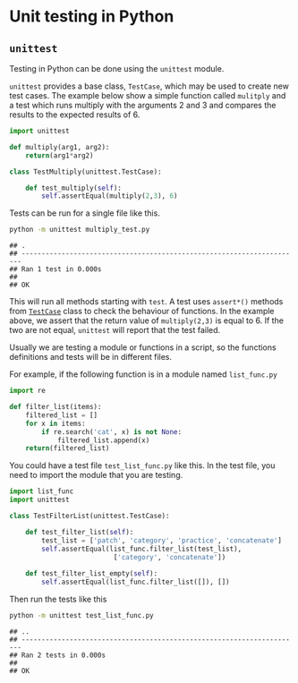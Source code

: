 # Unit testing in Python

## `unittest`

Testing in Python can be done using the `unittest` module.

`unittest` provides a base class, `TestCase`, which may be used to
create new test cases. The example below show a simple function called
`mulitply` and a test which runs multiply with the arguments 2 and 3 and
compares the results to the expected results of 6.

``` python
import unittest

def multiply(arg1, arg2):
    return(arg1*arg2)

class TestMultiply(unittest.TestCase):

    def test_multiply(self):
        self.assertEqual(multiply(2,3), 6)
```

Tests can be run for a single file like this.

``` bash
python -m unittest multiply_test.py
```

    ## .
    ## ----------------------------------------------------------------------
    ## Ran 1 test in 0.000s
    ## 
    ## OK

This will run all methods starting with `test`. A test uses `assert*()`
methods from
[`TestCase`](https://docs.python.org/3/library/unittest.html#unittest.TestCase)
class to check the behaviour of functions. In the example above, we
assert that the return value of `multiply(2,3)` is equal to 6. If the
two are not equal, `unittest` will report that the test failed.

Usually we are testing a module or functions in a script, so the
functions definitions and tests will be in different files.

For example, if the following function is in a module named
`list_func.py`

``` python
import re

def filter_list(items):
    filtered_list = []
    for x in items:
        if re.search('cat', x) is not None:
            filtered_list.append(x)
    return(filtered_list)
```

You could have a test file `test_list_func.py` like this. In the test
file, you need to import the module that you are testing.

``` python
import list_func
import unittest

class TestFilterList(unittest.TestCase):

    def test_filter_list(self):
        test_list = ['patch', 'category', 'practice', 'concatenate']
        self.assertEqual(list_func.filter_list(test_list), 
                          ['category', 'concatenate'])
    
    def test_filter_list_empty(self):
        self.assertEqual(list_func.filter_list([]), [])
```

Then run the tests like this

``` bash
python -m unittest test_list_func.py
```

    ## ..
    ## ----------------------------------------------------------------------
    ## Ran 2 tests in 0.000s
    ## 
    ## OK
